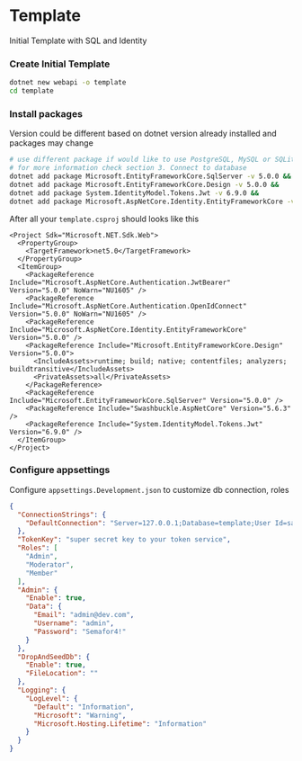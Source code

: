 # Template
Initial Template with SQL and Identity

### Create Initial Template
```sh
dotnet new webapi -o template
cd template
```
### Install packages
Version could be different based on dotnet version already installed and packages may change
```sh
# use different package if would like to use PostgreSQL, MySQL or SQLite
# for more information check section 3. Connect to database
dotnet add package Microsoft.EntityFrameworkCore.SqlServer -v 5.0.0 &&
dotnet add package Microsoft.EntityFrameworkCore.Design -v 5.0.0 &&
dotnet add package System.IdentityModel.Tokens.Jwt -v 6.9.0 &&
dotnet add package Microsoft.AspNetCore.Identity.EntityFrameworkCore -v 5.0.0
```
After all your `template.csproj` should looks like this
```csproj
<Project Sdk="Microsoft.NET.Sdk.Web">
  <PropertyGroup>
    <TargetFramework>net5.0</TargetFramework>
  </PropertyGroup>
  <ItemGroup>
    <PackageReference Include="Microsoft.AspNetCore.Authentication.JwtBearer" Version="5.0.0" NoWarn="NU1605" />
    <PackageReference Include="Microsoft.AspNetCore.Authentication.OpenIdConnect" Version="5.0.0" NoWarn="NU1605" />
    <PackageReference Include="Microsoft.AspNetCore.Identity.EntityFrameworkCore" Version="5.0.0" />
    <PackageReference Include="Microsoft.EntityFrameworkCore.Design" Version="5.0.0">
      <IncludeAssets>runtime; build; native; contentfiles; analyzers; buildtransitive</IncludeAssets>
      <PrivateAssets>all</PrivateAssets>
    </PackageReference>
    <PackageReference Include="Microsoft.EntityFrameworkCore.SqlServer" Version="5.0.0" />
    <PackageReference Include="Swashbuckle.AspNetCore" Version="5.6.3" />
    <PackageReference Include="System.IdentityModel.Tokens.Jwt" Version="6.9.0" />
  </ItemGroup>
</Project>
```
### Configure appsettings
Configure `appsettings.Development.json` to customize db connection, roles
```json
{
  "ConnectionStrings": {
    "DefaultConnection": "Server=127.0.0.1;Database=template;User Id=sa;Password=super_secret_password"
  },
  "TokenKey": "super secret key to your token service",
  "Roles": [
    "Admin",
    "Moderator",
    "Member"
  ],
  "Admin": {
    "Enable": true,
    "Data": {
      "Email": "admin@dev.com",
      "Username": "admin",
      "Password": "Semafor4!"
    }
  },
  "DropAndSeedDb": {
    "Enable": true,
    "FileLocation": ""
  },
  "Logging": {
    "LogLevel": {
      "Default": "Information",
      "Microsoft": "Warning",
      "Microsoft.Hosting.Lifetime": "Information"
    }
  }
}
```

